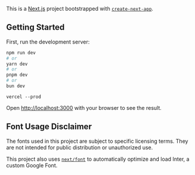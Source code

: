 This is a [Next.js](https://nextjs.org/) project bootstrapped with [`create-next-app`](https://github.com/vercel/next.js/tree/canary/packages/create-next-app).

## Getting Started

First, run the development server:

```bash
npm run dev
# or
yarn dev
# or
pnpm dev
# or
bun dev
```

```
vercel --prod
```

Open [http://localhost:3000](http://localhost:3000) with your browser to see the result.

## Font Usage Disclaimer

The fonts used in this project are subject to specific licensing terms. They are not intended for public distribution or unauthorized use.

This project also uses [`next/font`](https://nextjs.org/docs/basic-features/font-optimization) to automatically optimize and load Inter, a custom Google Font.